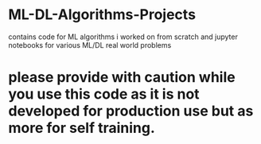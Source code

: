 # ML-DL-Algorithms-Projects
contains code for ML algorithms i worked on from scratch and jupyter notebooks for various ML/DL real world problems

# please provide with caution while you use this code as it is not developed for production use but as more for self training.
